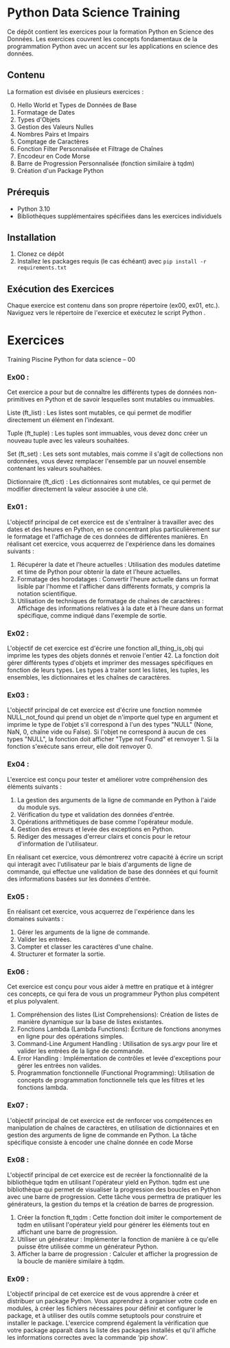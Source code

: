 # Python Data Science Training

Ce dépôt contient les exercices pour la formation Python en Science des Données. Les exercices couvrent les concepts fondamentaux de la programmation Python avec un accent sur les applications en science des données.

## Contenu

La formation est divisée en plusieurs exercices :

0. Hello World et Types de Données de Base
1. Formatage de Dates
2. Types d'Objets
3. Gestion des Valeurs Nulles
4. Nombres Pairs et Impairs
5. Comptage de Caractères
6. Fonction Filter Personnalisée et Filtrage de Chaînes
7. Encodeur en Code Morse
8. Barre de Progression Personnalisée (fonction similaire à tqdm)
9. Création d'un Package Python

## Prérequis

- Python 3.10
- Bibliothèques supplémentaires spécifiées dans les exercices individuels

## Installation

1. Clonez ce dépôt
2. Installez les packages requis (le cas échéant) avec `pip install -r requirements.txt`

## Exécution des Exercices

Chaque exercice est contenu dans son propre répertoire (ex00, ex01, etc.). Naviguez vers le répertoire de l'exercice et exécutez le script Python .

# Exercices
Training Piscine Python for data science – 00 
 

### Ex00 : 
 
Cet exercice a pour but de connaître les différents types de données non-primitives en Python et de savoir lesquelles sont mutables ou immuables. 

Liste (ft_list) : Les listes sont mutables, ce qui permet de modifier directement un élément en l'indexant. 

Tuple (ft_tuple) : Les tuples sont immuables, vous devez donc créer un nouveau tuple avec les valeurs souhaitées. 

Set (ft_set) : Les sets sont mutables, mais comme il s'agit de collections non ordonnées, vous devez remplacer l'ensemble par un nouvel ensemble contenant les valeurs souhaitées. 

Dictionnaire (ft_dict) : Les dictionnaires sont mutables, ce qui permet de modifier directement la valeur associée à une clé. 

 
### Ex01 : 
 
L'objectif principal de cet exercice est de s'entraîner à travailler avec des dates et des heures en Python, en se concentrant plus particulièrement sur le formatage et l'affichage de ces données de différentes manières. En réalisant cet exercice, vous acquerrez de l'expérience dans les domaines suivants : 

1. Récupérer la date et l'heure actuelles : Utilisation des modules datetime et time de Python pour obtenir la date et l'heure actuelles. 
2. Formatage des horodatages : Convertir l'heure actuelle dans un format lisible par l'homme et l'afficher dans différents formats, y compris la notation scientifique. 
3. Utilisation de techniques de formatage de chaînes de caractères : Affichage des informations relatives à la date et à l'heure dans un format spécifique, comme indiqué dans l'exemple de sortie. 

 
### Ex02 : 
 
L'objectif de cet exercice est d'écrire une fonction all_thing_is_obj qui imprime les types des objets donnés et renvoie l'entier 42. La fonction doit gérer différents types d'objets et imprimer des messages spécifiques en fonction de leurs types. Les types à traiter sont les listes, les tuples, les ensembles, les dictionnaires et les chaînes de caractères. 

### Ex03 : 

L'objectif principal de cet exercice est d'écrire une fonction nommée NULL_not_found qui prend un objet de n'importe quel type en argument et imprime le type de l'objet s'il correspond à l'un des types "NULL" (None, NaN, 0, chaîne vide ou False). Si l'objet ne correspond à aucun de ces types "NULL", la fonction doit afficher "Type not Found" et renvoyer 1. Si la fonction s'exécute sans erreur, elle doit renvoyer 0. 

 

### Ex04 : 

L'exercice est conçu pour tester et améliorer votre compréhension des éléments suivants : 

1. La gestion des arguments de la ligne de commande en Python à l'aide du module sys. 
2. Vérification du type et validation des données d'entrée. 
3. Opérations arithmétiques de base comme l'opérateur module. 
4. Gestion des erreurs et levée des exceptions en Python. 
5. Rédiger des messages d'erreur clairs et concis pour le retour d'information de l'utilisateur. 

En réalisant cet exercice, vous démontrerez votre capacité à écrire un script qui interagit avec l'utilisateur par le biais d'arguments de ligne de commande, qui effectue une validation de base des données et qui fournit des informations basées sur les données d'entrée. 

 

### Ex05 : 

En réalisant cet exercice, vous acquerrez de l'expérience dans les domaines suivants : 

1. Gérer les arguments de la ligne de commande. 
2. Valider les entrées. 
3. Compter et classer les caractères d'une chaîne. 
4. Structurer et formater la sortie. 
 

### Ex06 : 

Cet exercice est conçu pour vous aider à mettre en pratique et à intégrer ces concepts, ce qui fera de vous un programmeur Python plus compétent et plus polyvalent. 

1. Compréhension des listes (List Comprehensions): Création de listes de manière dynamique sur la base de listes existantes. 
2. Fonctions Lambda (Lambda Functions): Écriture de fonctions anonymes en ligne pour des opérations simples. 
3. Command-Line Argument Handling : Utilisation de sys.argv pour lire et valider les entrées de la ligne de commande. 
4. Error Handling : Implémentation de contrôles et levée d'exceptions pour gérer les entrées non valides. 
5. Programmation fonctionnelle (Functional Programming): Utilisation de concepts de programmation fonctionnelle tels que les filtres et les fonctions lambda. 

 

### Ex07 : 

L'objectif principal de cet exercice est de renforcer vos compétences en manipulation de chaînes de caractères, en utilisation de dictionnaires et en gestion des arguments de ligne de commande en Python. La tâche spécifique consiste à encoder une chaîne donnée en code Morse 

 

### Ex08 : 

L'objectif principal de cet exercice est de recréer la fonctionnalité de la bibliothèque tqdm en utilisant l'opérateur yield en Python. tqdm est une bibliothèque qui permet de visualiser la progression des boucles en Python avec une barre de progression. Cette tâche vous permettra de pratiquer les générateurs, la gestion du temps et la création de barres de progression. 

1. Créer la fonction ft_tqdm : Cette fonction doit imiter le comportement de tqdm en utilisant l'opérateur yield pour générer les éléments tout en affichant une barre de progression. 
2. Utiliser un générateur : Implémenter la fonction de manière à ce qu'elle puisse être utilisée comme un générateur Python. 
3. Afficher la barre de progression : Calculer et afficher la progression de la boucle de manière similaire à tqdm. 

 

### Ex09 : 

L'objectif principal de cet exercice est de vous apprendre à créer et distribuer un package Python. Vous apprendrez à organiser votre code en modules, à créer les fichiers nécessaires pour définir et configurer le package, et à utiliser des outils comme setuptools pour construire et installer le package. L'exercice comprend également la vérification que votre package apparaît dans la liste des packages installés et qu'il affiche les informations correctes avec la commande ‘pip show’. 
